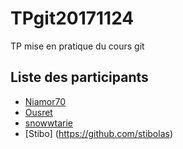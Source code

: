 # TPgit20171124
TP mise en pratique du cours git

## Liste des participants

- [Niamor70](https://github.com/Niamor70)
- [Ousret](https://github.com/Ousret)
- [snowwtarie](https://github.com/snowwtarie)
- [Stibo] (https://github.com/stibolas)
